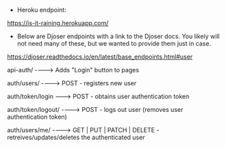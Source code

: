 - Heroku endpoint:

https://is-it-raining.herokuapp.com/





- Below are Djoser endpoints with a link to the Djoser docs. You likely will not need many of these, but we wanted to provide them just in case.
  
https://djoser.readthedocs.io/en/latest/base_endpoints.html#user

api-auth/ ----> Adds "Login" button to pages

auth/users/ ----> POST - registers new user

auth/token/login ---> POST - obtains user authentication token

auth/token/logout/ ----> POST - logs out user (removes user authentication token)

auth/users/me/ ----> GET | PUT | PATCH | DELETE - retreives/updates/deletes the authenticated user



